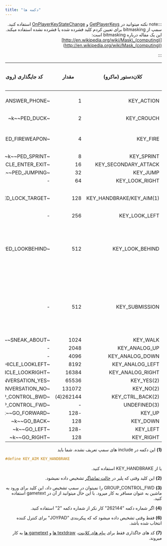 ```yaml
---
title: "دکمه ها"
---
```


<div dir="rtl" style={{ textAlign: "right" }}>

:::note نکته
میتوانید در [GetPlayerKeys](../functions/GetPlayerKeys) و [OnPlayerKeyStateChange](../callbacks/OnPlayerKeyStateChange) استفاده کنید.
سمپ از bitmasking برای تعیین کردم کلید فشرده شده یا فشرده نشده استفاده میکند. این یک مقاله درباره bitmasking است: [http://en.wikipedia.org/wiki/Mask\_(computing)](<http://en.wikipedia.org/wiki/Mask_(computing)>)

:::

| کلان‌دستور (ماکرو)                    | مقدار     | کد جایگذاری (روی زمین) (7) | کد جایگذاری (در ماشین) (7) | کلید پیشفرض (روی زمین)                                    | کلید پیشفرض (در ماشین) |
| ------------------------ | --------- | ---------------------------- | ------------------------------- | -------------------------------------------------------- | ------------------------ |
| KEY_ACTION               | 1         | ~k~~PED_ANSWER_PHONE~        | ~k~~VEHICLE_FIREWEAPON_ALT~     | TAB                                                      | ALT GR / LCTRL / NUM0    |
| KEY_CROUCH               | 2         | ~k~~PED_DUCK~                | ~k~~VEHICLE_HORN~               | C                                                        | H / CAPSLOCK             |
| KEY_FIRE                 | 4         | ~k~~PED_FIREWEAPON~          | ~k~~VEHICLE_FIREWEAPON~         | LCTRL / LMB (دکمه چپ ماوس)                          | LALT                     |
| KEY_SPRINT               | 8         | ~k~~PED_SPRINT~              | ~k~~VEHICLE_ACCELERATE~         | SPACE                                                    | W                        |
| KEY_SECONDARY_ATTACK     | 16        | ~k~~VEHICLE_ENTER_EXIT~      | ~k~~VEHICLE_ENTER_EXIT~         | ENTER                                                    | ENTER                    |
| KEY_JUMP                 | 32        | ~k~~PED_JUMPING~             | ~k~~VEHICLE_BRAKE~              | LSHIFT                                                   | S                        |
| KEY_LOOK_RIGHT           | 64        | -                            | ~k~~VEHICLE_LOOKRIGHT~          | -                                                        | E                        |
| KEY_HANDBRAKE/KEY_AIM(1) | 128       | ~k~~PED_LOCK_TARGET~         | ~k~~VEHICLE_HANDBRAKE~          | RMB (دکمه راست ماوس)                                 | SPACE                    |
| KEY_LOOK_LEFT            | 256       | -                            | ~k~~VEHICLE_LOOKLEFT~           | -                                                        | Q                        |
| KEY_LOOK_BEHIND          | 512       | ~k~~PED_LOOKBEHIND~          | ~k~~VEHICLE_LOOKBEHIND~         | NUM1 / MMB (دکمه وسط ماوس - فشردن دکمه چرخش ماوس) | 2                        |
| KEY_SUBMISSION           | 512       | -                            | ~k~~TOGGLE_SUBMISSIONS~         | NUM1 / MMB (دکمه وسط ماوس - فشردن دکمه چرخش ماوس) | 2 / NUMPAD +             |
| KEY_WALK                 | 1024      | ~k~~SNEAK_ABOUT~             | -                               | LALT                                                     | -                        |
| KEY_ANALOG_UP            | 2048      | -                            | ~k~~VEHICLE_TURRETUP~           | NUM8(6)                                                  | NUM8                     |
| KEY_ANALOG_DOWN          | 4096      | -                            | ~k~~VEHICLE_TURRETDOWN~         | NUM2(6)                                                  | NUM2                     |
| KEY_ANALOG_LEFT          | 8192      | ~k~~VEHICLE_LOOKLEFT~        | ~k~~VEHICLE_TURRETLEFT~         | NUM4                                                     | NUM4                     |
| KEY_ANALOG_RIGHT         | 16384     | ~k~~VEHICLE_LOOKRIGHT~       | ~k~~VEHICLE_TURRETRIGHT~        | NUM6                                                     | NUM6                     |
| KEY_YES(2)               | 65536     | ~k~~CONVERSATION_YES~        | ~k~~CONVERSATION_YES~           | Y                                                        | Y                        |
| KEY_NO(2)                | 131072    | ~k~~CONVERSATION_NO~         | ~k~~CONVERSATION_NO~            | N                                                        | N                        |
| KEY_CTRL_BACK(2)         | 262144(4) | ~k~~GROUP_CONTROL_BWD~       | ~k~~GROUP_CONTROL_BWD~          | H                                                        | H                        |
| UNDEFINED(3)             | -         | ~k~~GROUP_CONTROL_FWD~       | ~k~~GROUP_CONTROL_FWD~          | G                                                        | G                        |
| KEY_UP                   | -128      | ~k~~GO_FORWARD~              | ~k~~VEHICLE_STEERUP~            | UP                                                       | UP                       |
| KEY_DOWN                 | 128       | ~k~~GO_BACK~                 | ~k~~VEHICLE_STEERDOWN~          | DOWN                                                     | DOWN                     |
| KEY_LEFT                 | -128      | ~k~~GO_LEFT~                 | ~k~~VEHICLE_STEERLEFT~          | LEFT                                                     | LEFT                     |
| KEY_RIGHT                | 128       | ~k~~GO_RIGHT~                | ~k~~VEHICLE_STEERRIGHT~         | RIGHT                                                    | RIGHT                    |

**(1)** این دکمه در include های سمپ تعریف نشده. شما باید
</div>

```c
#define KEY_AIM KEY_HANDBRAKE
```
<div dir="rtl" style={{ textAlign: "right" }}>
یا از KEY_HANDBRAKE استفاده کنید.

**(2)** این کلید وقتی که پلیر در [حالت تماشاگر](../functions/TogglePlayerSpectating) تشخیص داده نمیشود.

**(3)** GROUP_CONTROL_FWD را نمیتوان در سمپ تشخیص داد، این کلید برای ورود به ماشین به عنوان مسافر به کار میرود. با این حال میتوانید از آن در gametext استفاده کنید.

**(4)** اگر شماره دکمه "262144" کار نکر از شماره دکمه "2" استفاده کنید.

**(6)** فقط وقتی تشخیص داده میشود که که پیکربندی "JOYPAD" برای کنترل کننده انتخاب شده باشد.

**(7)** کد های جاگذاری فقط برای [پیام های کلاینت](../functions/SendDeathMessage)، [textdraw ها](../functions/TextDrawCreate) و [gametext ها](../functions/GameTextForPlayer) به کار میروند.

</div>